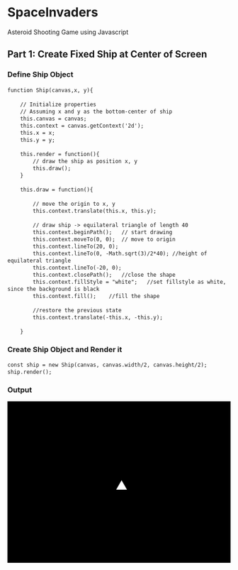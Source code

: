 # SpaceInvaders
Asteroid Shooting Game using Javascript

## Part 1: Create Fixed Ship at Center of Screen

### Define Ship Object
```
function Ship(canvas,x, y){

    // Initialize properties
    // Assuming x and y as the bottom-center of ship
    this.canvas = canvas;
    this.context = canvas.getContext('2d');
    this.x = x;
    this.y = y;

    this.render = function(){
        // draw the ship as position x, y
        this.draw();
    }

    this.draw = function(){

        // move the origin to x, y
        this.context.translate(this.x, this.y);

        // draw ship -> equilateral triangle of length 40
        this.context.beginPath();   // start drawing
        this.context.moveTo(0, 0);  // move to origin
        this.context.lineTo(20, 0); 
        this.context.lineTo(0, -Math.sqrt(3)/2*40); //height of equilateral triangle
        this.context.lineTo(-20, 0);
        this.context.closePath();   //close the shape
        this.context.fillStyle = "white";   //set fillstyle as white, since the background is black
        this.context.fill();    //fill the shape

        //restore the previous state
        this.context.translate(-this.x, -this.y);
 
    }
```

### Create Ship Object and Render it
```
const ship = new Ship(canvas, canvas.width/2, canvas.height/2);
ship.render();
```

### Output
![fixedimage.png](https://github.com/Shubham-Vishwakarma/SpaceInvaders/blob/main/part1-createfixedship/fixedship.png)
